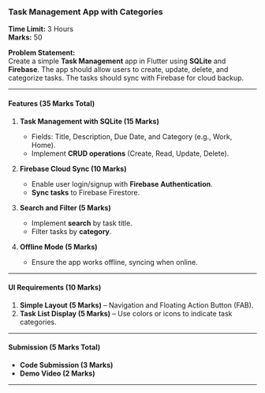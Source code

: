 ### **Task Management App with Categories**  
**Time Limit:** 3 Hours  
**Marks:** 50  

**Problem Statement:**  
Create a simple **Task Management** app in Flutter using **SQLite** and **Firebase**. The app should allow users to create, update, delete, and categorize tasks. The tasks should sync with Firebase for cloud backup.

---

#### **Features (35 Marks Total)**  

1. **Task Management with SQLite (15 Marks)**  
   - Fields: Title, Description, Due Date, and Category (e.g., Work, Home).  
   - Implement **CRUD operations** (Create, Read, Update, Delete).  

2. **Firebase Cloud Sync (10 Marks)**  
   - Enable user login/signup with **Firebase Authentication**.  
   - **Sync tasks** to Firebase Firestore.  

3. **Search and Filter (5 Marks)**  
   - Implement **search** by task title.  
   - Filter tasks by **category**.  

4. **Offline Mode (5 Marks)**  
   - Ensure the app works offline, syncing when online.  

---

#### **UI Requirements (10 Marks)**  
1. **Simple Layout (5 Marks)** – Navigation and Floating Action Button (FAB).  
2. **Task List Display (5 Marks)** – Use colors or icons to indicate task categories.  

---

#### **Submission (5 Marks Total)**  
- **Code Submission (3 Marks)**  
- **Demo Video (2 Marks)**

---
